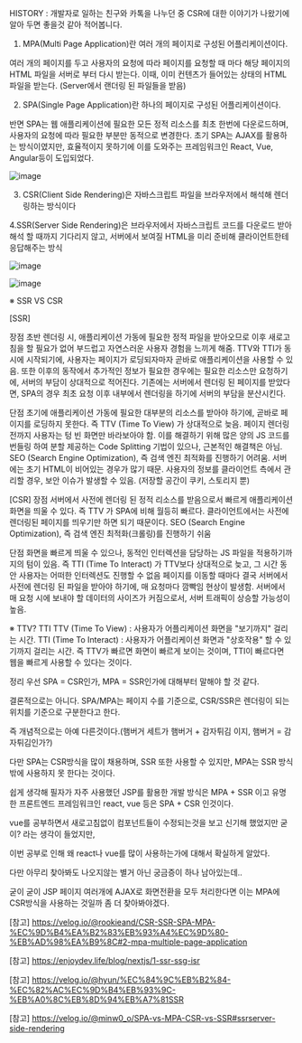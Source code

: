 HISTORY : 개발자로 일하는 친구와 카톡을 나누던 중 CSR에 대한 이야기가 나왔기에 알아 두면 좋을것 같아 적어봅니다.


1. MPA(Multi Page Application)란 여러 개의 페이지로 구성된 어플리케이션이다.

 여러 개의 페이지를 두고 사용자의 요청에 따라 페이지를 요청할 때 마다 해당 페이지의 HTML 파일을 서버로 부터 다시 받는다.
이때, 이미 컨텐츠가 들어있는 상태의 HTML 파일을 받는다. (Server에서 랜더링 된 파일들을 받음)

2. SPA(Single Page Application)란 하나의 페이지로 구성된 어플리케이션이다.

 반면 SPA는 웹 애플리케이션에 필요한 모든 정적 리소스를 최초 한번에 다운로드하며, 사용자의 요청에 따라 필요한 부분만 동적으로 변경한다.
초기 SPA는 AJAX를 활용하는 방식이였지만, 효율적이지 못하기에 이를 도와주는 프레임워크인 React, Vue, Angular등이 도입되었다.

![image](https://github.com/user-attachments/assets/24a308a2-3af1-4fb5-9232-ea90cc75fe22)



3. CSR(Client Side Rendering)은 자바스크립트 파일을 브라우저에서 해석해 렌더링하는 방식이다

4.SSR(Server Side Rendering)은 브라우저에서 자바스크립트 코드를 다운로드 받아 해석 할 때까지 기다리지 않고, 서버에서 보여질 HTML을 미리 준비해 클라이언트한테 응답해주는 방식


![image](https://github.com/user-attachments/assets/a8183e47-0223-48c5-86af-4b16acf083ec)


![image](https://github.com/user-attachments/assets/255c8b89-3c85-47aa-ab64-cd2eef3fc1f5)


※ SSR VS CSR

[SSR]

장점
초반 렌더링 시, 애플리케이션 가동에 필요한 정적 파일을 받아오므로 이후 새로고침을 할 필요가 없어 부드럽고 자연스러운 사용자 경험을 느끼게 해줌.
TTV와 TTI가 동시에 시작되기에, 사용자는 페이지가 로딩되자마자 곧바로 애플리케이션을 사용할 수 있음.
또한 이후의 동작에서 추가적인 정보가 필요한 경우에는 필요한 리소스만 요청하기에, 서버의 부담이 상대적으로 적어진다.
기존에는 서버에서 렌더링 된 페이지를 받았다면, SPA의 경우 최초 요청 이후 내부에서 렌더링을 하기에 서버의 부담을 분산시킨다.

단점
초기에 애플리케이션 가동에 필요한 대부분의 리소스를 받아야 하기에, 곧바로 페이지를 로딩하지 못한다.
즉 TTV (Time To View) 가 상대적으로 늦음. 페이지 렌더링 전까지 사용자는 텅 빈 화면만 바라보아야 함.
이를 해결하기 위해 많은 양의 JS 코드를 번들링 하여 분할 제공하는 Code Splitting 기법이 있으나, 근본적인 해결책은 아님.
SEO (Search Engine Optimization), 즉 검색 엔진 최적화를 진행하기 어려움. 서버에는 초기 HTML이 비어있는 경우가 많기 때문.
사용자의 정보를 클라이언트 측에서 관리할 경우, 보안 이슈가 발생할 수 있음. (저장할 공간이 쿠키, 스토리지 뿐)

[CSR]
장점
서버에서 사전에 렌더링 된 정적 리소스를 받음으로서 빠르게 애플리케이션 화면을 띄울 수 있다.
즉 TTV 가 SPA에 비해 월등히 빠르다. 클라이언트에서는 사전에 렌더링된 페이지를 띄우기만 하면 되기 때문이다.
SEO (Search Engine Optimization), 즉 검색 엔진 최적화(크롤링)를 진행하기 쉬움

단점
화면을 빠르게 띄울 수 있으나, 동적인 인터렉션을 담당하는 JS 파일을 적용하기까지의 텀이 있음.
즉 TTI (Time To Interact) 가 TTV보다 상대적으로 늦고, 그 시간 동안 사용자는 어떠한 인터렉션도 진행할 수 없음
페이지를 이동할 때마다 결국 서버에서 사전에 렌더링 된 파일을 받아야 하기에, 매 요청마다 깜빡임 현상이 발생함.
서버에서 매 요청 시에 보내야 할 데이터의 사이즈가 커짐으로서, 서버 트래픽이 상승할 가능성이 높음.

※ TTV? TTI
TTV (Time To View) : 사용자가 어플리케이션 화면을 "보기까지" 걸리는 시간.
TTI (Time To Interact) : 사용자가 어플리케이션 화면과 "상호작용" 할 수 있기까지 걸리는 시간.
즉 TTV가 빠르면 화면이 빠르게 보이는 것이며, TTI이 빠르다면 웹을 빠르게 사용할 수 있다는 것이다.


정리 
  우선 SPA = CSR인가, MPA = SSR인가에 대해부터 말해야 할 것 같다.
  
결론적으로는 아니다. SPA/MPA는 페이지 수를 기준으로, CSR/SSR은 렌더링이 되는 위치를 기준으로 구분한다고 한다.

즉 개념적으로는 아예 다른것이다.(햄버거 세트가 햄버거 + 감자튀김 이지, 햄버거 = 감자튀김인가?)

다만 SPA는 CSR방식을 많이 채용하며, SSR 또한 사용할 수 있지만, MPA는 SSR 방식밖에 사용하지 못 한다는 것이다.

쉽게 생각해 필자가 자주 사용했던 JSP를 활용한 개발 방식은 MPA + SSR 이고 유명한 프론트엔드 프레임워크인 react, vue 등은 SPA + CSR 인것이다.

vue를 공부하면서 새로고침없이 컴포넌트들이 수정되는것을 보고 신기해 했었지만 굳이? 라는 생각이 들었지만,

이번 공부로 인해 왜 react나 vue를 많이 사용하는가에 대해서 확실하게 알았다.

다만 아무리 찾아봐도 나오지않는 별거 아닌 궁금증이 하나 남아있는데..

굳이 굳이 JSP 페이지 여러개에 AJAX로 화면전환을 모두 처리한다면 이는 MPA에 CSR방식을 사용하는 것일까 좀 더 찾아봐야겠다. 


[참고] https://velog.io/@rookieand/CSR-SSR-SPA-MPA-%EC%9D%B4%EA%B2%83%EB%93%A4%EC%9D%80-%EB%AD%98%EA%B9%8C#2-mpa-multiple-page-application

[참고] https://enjoydev.life/blog/nextjs/1-ssr-ssg-isr

[참고] https://velog.io/@hyun/%EC%84%9C%EB%B2%84-%EC%82%AC%EC%9D%B4%EB%93%9C-%EB%A0%8C%EB%8D%94%EB%A7%81SSR

[참고] https://velog.io/@minw0_o/SPA-vs-MPA-CSR-vs-SSR#ssrserver-side-rendering
